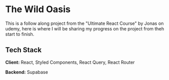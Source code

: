 
# The Wild Oasis

This is a follow along project from the "Ultimate React Course" by Jonas on udemy, here is where I will be sharing my progress on the project from theh start to finish.




## Tech Stack

**Client:** React, Styled Components, React Query, React Router

**Backend:** Supabase

